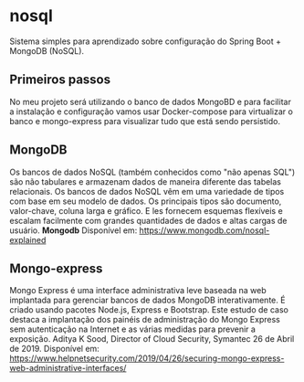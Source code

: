 # nosql

Sistema simples para aprendizado sobre configuração do Spring Boot + MongoDB (NoSQL).

## Primeiros passos

No meu projeto será utilizando o banco de dados MongoBD e para facilitar a instalação e configuração vamos 
usar Docker-compose para virtualizar o banco e mongo-express para visualizar tudo que está sendo persistido.

## MongoDB

Os bancos de dados NoSQL (também conhecidos como "não apenas SQL") são não tabulares e armazenam dados de maneira 
diferente das tabelas relacionais. Os bancos de dados NoSQL vêm em uma variedade de tipos com base em seu modelo de dados. 
Os principais tipos são documento, valor-chave, coluna larga e gráfico. E
les fornecem esquemas flexíveis e escalam facilmente com grandes quantidades de dados e altas cargas de usuário.
**Mongodb** Disponível em: <https://www.mongodb.com/nosql-explained>

## Mongo-express

Mongo Express é uma interface administrativa leve baseada na web implantada para gerenciar bancos de dados MongoDB interativamente. 
É criado usando pacotes Node.js, Express e Bootstrap. Este estudo de caso destaca a implantação dos painéis de administração do 
Mongo Express sem autenticação na Internet e as várias medidas para prevenir a exposição. Aditya K Sood, Director of Cloud Security, Symantec
26 de Abril de 2019. Disponível em: <https://www.helpnetsecurity.com/2019/04/26/securing-mongo-express-web-administrative-interfaces/>
